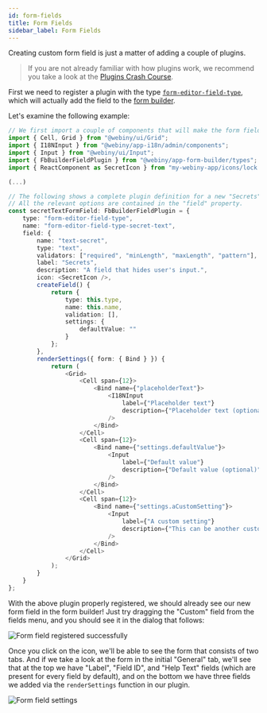 ```yaml
---
id: form-fields
title: Form Fields
sidebar_label: Form Fields
---
```


Creating custom form field is just a matter of adding a couple of plugins.

> If you are not already familiar with how plugins work, we recommend you take a look at the [Plugins Crash Course](/docs/developer-tutorials/plugins-crash-course).

First we need to register a plugin with the type [`form-editor-field-type`](/docs/webiny-apps/form-builder/development/plugins-reference/app#form-editor-field-type), which will actually add the field to the [form builder](/docs/webiny-apps/form-builder/getting-started).

Let's examine the following example:

```typescript
// We first import a couple of components that will make the form field creation easier.
import { Cell, Grid } from "@webiny/ui/Grid";
import { I18NInput } from "@webiny/app-i18n/admin/components";
import { Input } from "@webiny/ui/Input";
import { FbBuilderFieldPlugin } from "@webiny/app-form-builder/types";
import { ReactComponent as SecretIcon } from "my-webiny-app/icons/lock.svg";

(...)

// The following shows a complete plugin definition for a new "Secrets" form field.
// All the relevant options are contained in the "field" property.
const secretTextFormField: FbBuilderFieldPlugin = {
    type: "form-editor-field-type",
    name: "form-editor-field-type-secret-text",
    field: {
        name: "text-secret",
        type: "text",
        validators: ["required", "minLength", "maxLength", "pattern"],
        label: "Secrets",
        description: "A field that hides user's input.",
        icon: <SecretIcon />,
        createField() {
            return {
                type: this.type,
                name: this.name,
                validation: [],
                settings: {
                    defaultValue: ""
                }
            };
        },
        renderSettings({ form: { Bind } }) {
            return (
                <Grid>
                    <Cell span={12}>
                        <Bind name={"placeholderText"}>
                            <I18NInput
                                label={"Placeholder text"}
                                description={"Placeholder text (optional)"}
                            />
                        </Bind>
                    </Cell>
                    <Cell span={12}>
                        <Bind name={"settings.defaultValue"}>
                            <Input
                                label={"Default value"}
                                description={"Default value (optional)"}
                            />
                        </Bind>
                    </Cell>
                    <Cell span={12}>
                        <Bind name={"settings.aCustomSetting"}>
                            <Input
                                label={"A custom setting"}
                                description={"This can be another custom setting needed for the input."}
                            />
                        </Bind>
                    </Cell>
                </Grid>
            );
        }
    }
};
```

With the above plugin properly registered, we should already see our new form field in the form builder! Just try dragging the "Custom" field from the fields menu, and you should see it in the dialog that follows:

![Form field registered successfully](/img/webiny-apps/form-builder/development/form-fields/form-field-registered.png)

Once you click on the icon, we'll be able to see the form that consists of two tabs. And if we take a look at the form in the initial "General" tab, we'll see that at the top we have "Label", "Field ID", and "Help Text" fields (which are present for every field by default), and on the bottom we have three fields we added via the `renderSettings` function in our plugin.

![Form field settings](/img/webiny-apps/form-builder/development/form-fields/form-field-settings.png)
   
